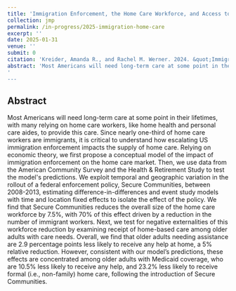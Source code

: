 ```yaml
---
title: 'Immigration Enforcement, the Home Care Workforce, and Access to Long-Term Care: Evidence from Secure Communities'
collection: jmp
permalink: /in-progress/2025-immigration-home-care
excerpt: ''
date: 2025-01-31
venue: ''
submit: 0
citation: 'Kreider, Amanda R., and Rachel M. Werner. 2024. &quot;Immigration Enforcement, the Supply of Home Care Workers, and Access to Long-Term Care: Evidence from Secure Communities.&quot; Job market paper. University of Pennsylvania'
abstract: 'Most Americans will need long-term care at some point in their lifetimes, with many relying on home care workers, like home health and personal care aides, to provide this care. Since nearly one-third of home care workers are immigrants, it is critical to understand how escalating US immigration enforcement impacts the supply of home care. Relying on economic theory, we first propose a conceptual model of the impact of immigration enforcement on the home care market. Then, we use data from the American Community Survey and the Health & Retirement Study to test the model's predictions. We exploit temporal and geographic variation in the rollout of a federal enforcement policy, Secure Communities, between 2008-2013, estimating difference-in-differences and event study models with time and location fixed effects to isolate the effect of the policy. We find that Secure Communities reduces the overall size of the home care workforce by 7.5%, with 70% of this effect driven by a reduction in the number of immigrant workers. Next, we test for negative externalities  of this workforce reduction by examining receipt of home-based care among older adults with care needs. Overall, we find that older adults needing assistance are 2.9 percentage points less likely to receive any help at home, a 5% relative reduction. However, consistent with our model’s predictions, these effects are concentrated among older adults with Medicaid coverage, who are 10.5% less likely to receive any help, and 23.2% less likely to receive formal (i.e., non-family) home care, following the introduction of Secure Communities.
'
---
```


## Abstract
Most Americans will need long-term care at some point in their lifetimes, with many relying on home care workers, like home health and personal care aides, to provide this care. Since nearly one-third of home care workers are immigrants, it is critical to understand how escalating US immigration enforcement impacts the supply of home care. Relying on economic theory, we first propose a conceptual model of the impact of immigration enforcement on the home care market. Then, we use data from the American Community Survey and the Health & Retirement Study to test the model's predictions. We exploit temporal and geographic variation in the rollout of a federal enforcement policy, Secure Communities, between 2008-2013, estimating difference-in-differences and event study models with time and location fixed effects to isolate the effect of the policy. We find that Secure Communities reduces the overall size of the home care workforce by 7.5%, with 70% of this effect driven by a reduction in the number of immigrant workers. Next, we test for negative externalities  of this workforce reduction by examining receipt of home-based care among older adults with care needs. Overall, we find that older adults needing assistance are 2.9 percentage points less likely to receive any help at home, a 5% relative reduction. However, consistent with our model’s predictions, these effects are concentrated among older adults with Medicaid coverage, who are 10.5% less likely to receive any help, and 23.2% less likely to receive formal (i.e., non-family) home care, following the introduction of Secure Communities.
